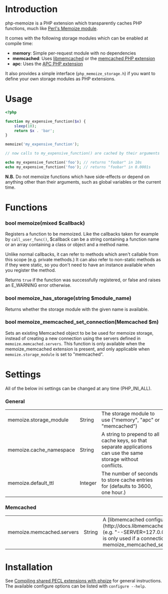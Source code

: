 Introduction
=========
php-memoize is a PHP extension which transparently caches PHP functions, much like [Perl's Memoize module](http://perldoc.perl.org/Memoize.html).

It comes with the following storage modules which can be enabled at compile time:

- **memory**: Simple per-request module with no dependencies
- **memcached**: Uses [libmemcached](http://libmemcached.org/libMemcached.html) or the [memcached PHP extension](http://pecl.php.net/package/memcached)
- **apc**: Uses the [APC PHP extension](http://pecl.php.net/package/apc)

It also provides a simple interface (`php_memoize_storage.h`) if you want to define your own storage modules as PHP extensions.

Usage
=====
````php
<?php

function my_expensive_function($x) {
	sleep(10);
	return $x . 'bar';
}

memoize('my_expensive_function');

// now calls to my_expensive_function() are cached by their arguments

echo my_expensive_function('foo'); // returns "foobar" in 10s
echo my_expensive_function('foo'); // returns "foobar" in 0.0001s
````

**N.B.** Do not memoize functions which have side-effects or depend on anything other than their arguments, such as global variables or the current time.

Functions
=========

### bool memoize(mixed $callback)

Registers a function to be memoized. Like the callbacks taken for example by ````call_user_func()````, $callback can be a string containing a function name or an array containing a class or object and a method name.

Unlike normal callbacks, it can refer to methods which aren't callable from this scope (e.g. private methods.) It can also refer to non-static methods as if they were static, so you don't need to have an instance available when you register the method.

Returns ````true```` if the function was successfully registered, or false and raises an E_WARNING error otherwise.

### bool memoize_has_storage(string $module_name)

Returns whether the storage module with the given name is available.

### bool memoize_memcached_set_connection(Memcached $m)

Sets an existing Memcached object to be be used for memoize storage, instead of creating a new connection using the servers defined in ````memoize.memcached.servers````. This function is only available when the memoize_memcached extension is present, and only applicable when ````memoize.storage_module```` is set to "memcached".

Settings
========

All of the below ini settings can be changed at any time (PHP_INI_ALL).

### General 
<table>
	<tr>
		<td>memoize.storage_module</td>
		<td>String</td>
		<td>The storage module to use ("memory", "apc" or "memcached")</td>
	</tr>
	<tr>
		<td>memoize.cache_namespace</td>
		<td>String</td>
		<td>A string to prepend to all cache keys, so that separate applications can use the same storage without conflicts.</td>
	</tr>
	<tr>
		<td>memoize.default_ttl</td>
		<td>Integer</td>
		<td>The number of seconds to store cache entries for (defaults to 3600, one hour.)</td>
	</tr>
</table>

### Memcached

<table>
	<tr>
		<td>memoize.memcached.servers</td>
		<td>String</td>
		<td>A [libmemcached configuration string](http://docs.libmemcached.org/libmemcached_configuration.html) (e.g. "--SERVER=127.0.0.1 --SERVER=10.0.2.2:22122"). This is only used if a connection hasn't been supplied by memoize_memcached_set_connection().</td>
	</tr>
</table>

Installation
============

See [Compiling shared PECL extensions with phpize](http://www.php.net/manual/en/install.pecl.phpize.php) for general instructions. The available configure options can be listed with `configure --help`.
